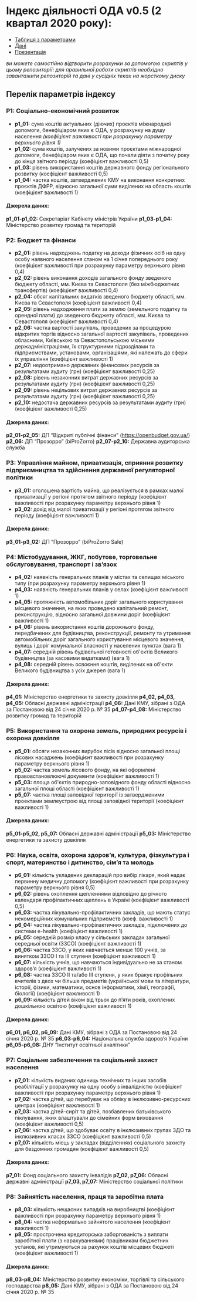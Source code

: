 # Індекс діяльності ОДА v0.5 (2 квартал 2020 року): 

* [Таблиця з параметрами](https://docs.google.com/spreadsheets/d/1ceBKHWzE51ogxC5EFibUah67H05VMdyqYlmkYtJtAa0/edit?usp=sharing)
* [Дані](https://drive.google.com/drive/folders/139xreTx0BqZTgCuHNOB6lPPRPbiHQ5Eu?usp=sharing)
* [Презентація](https://docs.google.com/presentation/d/16wWl2MA3tKkT_bKvJs1O8M92CU05CELNeD51UVup1bU/edit?usp=sharing)

*ви можете самостійно відтворити розрахунки за допомогою скриптів у цьому репозиторії:
для правильної роботи скриптів необхідно завантажити репозиторій та дані у сусідніх теках на жорсткому диску*

## Перелік параметрів індексу

### P1: Соціально-економічний розвиток
* **p1_01:** сума коштів актуальних (діючих) проєктів міжнародної допомоги, бенефіціаром яких є ОДА, у розрахунку на душу населення *(коефіцієнт важливості при розрахунку параметру верхнього рівня 1)*
* **p1_02:** сума коштів, залучених за новими проєктами міжнародної допомоги, бенефіціаром яких є ОДА, що почали діяти з початку року до кінця звітного періоду (коефіцієнт важливості 0,5)
* **p1_03:** рівень використання коштів державного фонду регіонального розвитку (коефіцієнт важливості 0,5)
* **p1_04:** частка коштів, затверджених КМУ на виконання конкретних проєктів ДФРР, відносно загальної суми виділених на область коштів (коефіцієнт важливості 1)
#### Джерела даних:
**p1_01-p1_02:** Секретаріат Кабінету міністрів України
**p1_03-p1_04:** Міністерство розвитку громад та територій

### P2: Бюджет та фінанси
* **p2_01:** рівень надходжень податку на доходи фізичних осіб на одну особу наявного населення станом на 1 січня попереднього року (коефіцієнт важливості при розрахунку параметру верхнього рівня 0,4)
* **p2_02:** рівень виконання доходів загального фонду зведеного бюджету області, мм. Києва та Севастополя (без міжбюджетних трансфертів) (коефіцієнт важливості 0,4)
* **p2_04:** обсяг капітальних видатків зведеного бюджету області, мм. Києва та Севастополя (коефіцієнт важливості 0,4)
* **p2_05:** рівень надходження плати за землю (земельного податку та орендної плати) до зведеного бюджету області, мм. Києва та Севастополя (коефіцієнт важливості 0,4)
* **p2_06:** частка вартості закупівль, проведених за процедурою відкритих торгів відносно загальної вартості закупівель, проведених обласними, Київською та Севастопольською міськими держадміністраціями, їх структурними підрозділами та підприємствами, установами, організаціями, які належать до сфери їх управління (коефіцієнт важливості 1)
* **p2_07:** недоотримано державних фінансових ресурсів за результатами аудиту (грн) (коефіцієнт важливості 0,25)
* **p2_08:** рівень незаконних витрат державних ресурсів за результатами аудиту (грн) (коефіцієнт важливості 0,25)
* **p2_09:** рівень нецільових витрат державних ресурсів за результатами аудиту (грн) (коефіцієнт важливості 0,25)
* **p2_10:** недостача державних ресурсів за результатами аудиту (грн) (коефіцієнт важливості 0,25)
#### Джерела даних:
**p2_01-p2_05:** ДП “Відкриті публічні фінанси” (https://openbudget.gov.ua/)
**p2_06:** ДП “Прозорро” (biProZorro)
**p2_07-p2_10:** Державна аудиторська служба

### P3: Управління майном, приватизація, сприяння розвитку підприємництва та здійснення державної регуляторної політики
* **p3_01:** оголошена вартість майна, що реалізується в рамках малої приватизації у регіоні протягом звітного періоду  (коефіцієнт важливості при розрахунку параметру верхнього рівня 1)
* **p3_02:**  дохід від малої приватизації у регіоні протягом звітного періоду (коефіцієнт важливості 1)
#### Джерела даних:
**p3_01-p3_02:** ДП “Прозорро” (biProZorro Sale)

### P4: Містобудування, ЖКГ, побутове, торговельне обслуговування, транспорт і зв’язок
* **p4_02:** наявність генеральних планів у містах та селищах міського типу (при розрахунку параметру верхнього рівня 1)
* **p4_03:** наявність генеральних планів у селах (коефіцієнт важливості 1)
* **p4_05:** протяжність автомобільних доріг загального користування місцевого значення, на яких проведено капітальний ремонт, реконструкцію, відносно загальної довжини доріг (коефіцієнт важливості 1)
* **p4_06:** рівень використання коштів дорожнього фонду, передбачених для будівництва, реконструкції, ремонту та утримання автомобільних доріг загального користування місцевого значення, вулиць і доріг комунальної власності у населених пунктах (вага 1)
* **p4_07:** середній рівень будівельної готовності об'єктів Великого будівництва (за касовими видатками) (вага 1)
* **p4_08:** середній рівень освоєння коштів, виділених на об'єкти Великого будівництва з усіх джерел (вага 1)
#### Джерела даних:
**p4_01:** Міністерство енергетики та захисту довкілля
**p4_02, p4_03, p4_05:** Обласні державні адміністрації
**p4_06:** Дані КМУ, зібрані з ОДА за Постановою від 24 січня 2020 р. № 35
**p4_07-p4_08:** Міністерство розвитку громад та територій

### P5: Використання та охорона земель, природних ресурсів і охорона довкілля
* **p5_01:** обсяги незаконних вирубок лісів відносно загальної площі лісових насаджень (коефіцієнт важливості при розрахунку параметру верхнього рівня 1)
* **p5_02:** частка земель лісового фонду, на які оформлені правовстановлюючі документи (коефіцієнт важливості 1)
* **p5_03:** площа об'єктів природно-заповідного фонду області відносно загальної площі області (коефіцієнт важливості 1)
* **p5_07:** частка площі заповідної території із затвердженими проектами землеустрою від площі заповідної території (коефіцієнт важливості 1)
#### Джерела даних:
**p5_01-p5_02, p5_07:** Обласні державні адміністрації
**p5_03:** Міністерство енергетики та захисту довкілля

### P6: Наука, освіта, охорона здоров’я, культура, фізкультура і спорт, материнство і дитинство, сім’я та молодь
* **p6_01:** кількість укладених декларацій про вибір лікаря, який надає первинну медичну допомогу (коефіцієнт важливості при розрахунку параметру верхнього рівня 0,5)
* **p6_02:** рівень охоплення щепленнями відповідно до річного календаря профілактичних щеплень в Україні (коефіцієнт важливості 0,5)
* **p6_03:** частка лікувально-профілактичних закладів, що мають статус некомерційних комунальних підприємств (коеф. важливості 1)
* **p6_04:** частка лікувально-профілактичних закладів, підключених до системи e-health (коефіцієнт важливості 1)
* **p6_05:** середній розмір класу у сільських закладах загальної середньої освіти (ЗЗСО) (коефіцієнт важливості 1)
* **p6_06:** частка ЗЗСО, у яких навчається менше 100 учнів, за винятком ЗЗСО І та ІІІ ступеня (коефіцієнт важливості 1)
* **p6_07:** кількість учнів, що навчаються індивідуально не за станом здоров’я (коефіцієнт важливості 1)
* **p6_08:** частка ЗЗСО ІІ та/або ІІІ ступеня, у яких бракує профільних вчителів з двох чи більше предметів (української мови та літератури, історії, фізики, математики, основ інформатики, хімії, географії, біології) (коефіцієнт важливості 1)
* **p6_09:** кількість дітей віком від трьох до п’яти років, охоплених дошкільною освітою (коефіцієнт важливості 1)
#### Джерела даних:
**p6_01, p6_02, p6_09:** Дані КМУ, зібрані з ОДА за Постановою від 24 січня 2020 р. № 35
**p6_03-p6_04:** Національна служба здоров’я України
**p6_05-p6_08:** ДНУ “Інститут освітньої аналітики”

### P7: Соціальне забезпечення та соціальний захист населення
* **p7_01:** кількість виданих одиниць технічних та інших засобів реабілітації у розрахунку на одну особу з інвалідністю (коефіцієнт важливості при розрахунку параметру верхнього рівня 1)
* **p7_02:** частка дітей, що перебуває на обліку в інклюзивно-ресурсних центрах (коефіцієнт важливості 1)
* **p7_03:** частка дітей-сиріт та дітей, позбавлених батьківського піклування, яких влаштували до сімейних форм виховання (коефіцієнт важливості 0,5)
* **p7_06:** частка дітей, що здобуває освіту в інклюзивних групах ЗДО та інклюзивних класах ЗЗСО (коефіцієнт важливості 0,5)
* **p7_07:** кількість місць у закладах (відділеннях) соціального захисту для бездомних громадян (коефіцієнт важливості 0,5)
#### Джерела даних:
**p7_01:** Фонд соціального захисту інвалідів
**p7_02, p7_06:** Обласні державні адміністрації
**p7_03, p7_07:** Міністерство соціальної політики

### P8: Зайнятість населення, праця та заробітна плата
* **p8_03:** кількість нещасних випадків на виробництві (коефіцієнт важливості при розрахунку параметру верхнього рівня 1)
* **p8_04:** частка неформально зайнятого населення (коефіцієнт важливості 1)
* **p8_05:** прострочена кредиторська заборгованість з виплати заробітної плати (з нарахуваннями) працівникам бюджетних установ, які утримуються за рахунок коштів місцевих бюджеті (коефіцієнт важливості 1)
#### Джерела даних:
**p8_03-p8_04:** Міністерство розвитку економіки, торгівлі та сільського господарства
**p8_05:** Дані КМУ, зібрані з ОДА за Постановою від 24 січня 2020 р. № 35
